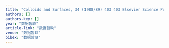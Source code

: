 ```yaml
---
title: "Colloids and Surfaces, 34 (1988/89) 403 403 Elsevier Science Publishers BV, AmsterdAm--Printed in The Netherlands"
authors: []
authors-key: []
year: "数据暂缺"
article-link: "数据暂缺"
venue: "数据暂缺"
bibex: "数据暂缺"
---
```

